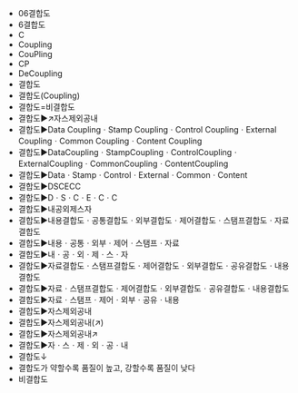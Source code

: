 ﻿- 06결합도
- 6결합도
- C
- Coupling
- CouPling
- CP
- DeCoupling
- 결합도
- 결합도(Coupling)
- 결합도=비결합도
- 결합도▶️↗자스제외공내
- 결합도▶️Data CouplingㆍStamp CouplingㆍControl CouplingㆍExternal CouplingㆍCommon CouplingㆍContent Coupling
- 결합도▶️DataCouplingㆍStampCouplingㆍControlCouplingㆍExternalCouplingㆍCommonCouplingㆍContentCoupling
- 결합도▶️DataㆍStampㆍControlㆍExternalㆍCommonㆍContent
- 결합도▶️DSCECC
- 결합도▶️DㆍSㆍCㆍEㆍCㆍC
- 결합도▶️내공외제스자
- 결합도▶️내용결합도ㆍ공통결합도ㆍ외부결합도ㆍ제어결합도ㆍ스탬프결합도ㆍ자료결합도
- 결합도▶️내용ㆍ공통ㆍ외부ㆍ제어ㆍ스탬프ㆍ자료
- 결합도▶️내ㆍ공ㆍ외ㆍ제ㆍ스ㆍ자
- 결합도▶️자료결합도ㆍ스탬프결합도ㆍ제어결합도ㆍ외부결합도ㆍ공유결합도ㆍ내용결합도
- 결합도▶️자료ㆍ스탬프결합도ㆍ제어결합도ㆍ외부결합도ㆍ공유결합도ㆍ내용결합도
- 결합도▶️자료ㆍ스탬프ㆍ제어ㆍ외부ㆍ공유ㆍ내용
- 결합도▶️자스제외공내
- 결합도▶️자스제외공내(↗)
- 결합도▶️자스제외공내↗
- 결합도▶️자ㆍ스ㆍ제ㆍ외ㆍ공ㆍ내
- 결합도↓
- 결합도가 약할수록 품질이 높고, 강할수록 품질이 낮다
- 비결합도
